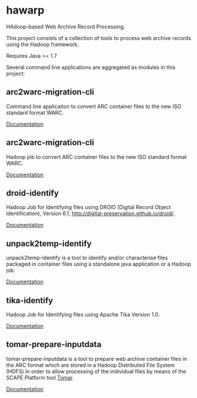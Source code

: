 hawarp
======

HAdoop-based Web Archive Record Processing.

This project consists of a collection of tools to process web archive records
using the Hadoop framework. 

Requires Java >= 1.7

Several command line applications are aggregated as modules in this project:

arc2warc-migration-cli
----------------------

Command line applicaiton to convert ARC container files to the new ISO standard
format WARC.

[Documentation](https://github.com/openplanets/hawarp/blob/master/arc2warc-migration-cli/README.md)

arc2warc-migration-cli
----------------------

Hadoop job to convert ARC container files to the new ISO standard format WARC.

[Documentation](https://github.com/openplanets/hawarp/blob/master/arc2warc-migration-hdp/README.md)

droid-identify
--------------

Hadoop Job for Identifying files using  DROID (Digital Record Object 
Identification), Version 6.1, http://digital-preservation.github.io/droid/. 

[Documentation](https://github.com/openplanets/hawarp/blob/master/droid-identify/README.md)

unpack2temp-identify
-----------------------

unpack2temp-identify is a tool to identify and/or characterise files packaged 
in container files using a standalone java application or a Hadoop job.

[Documentation](https://github.com/openplanets/hawarp/blob/master/unpack2temp-identify/README.md)

tika-identify
-------------

Hadoop Job for Identifying files using Apache Tika Version 1.0. 

[Documentation](https://github.com/openplanets/hawarp/blob/master/tika-identify/README.md)

tomar-prepare-inputdata
-----------------------

tomar-prepare-inputdata is a tool to prepare web archive container files in the 
ARC format which are stored in a Hadoop Distributed File System (HDFS) in order 
to allow processing of the individual files by means of the SCAPE Platform tool 
[Tomar](https://github.com/openplanets/tomar).

[Documentation](https://github.com/openplanets/hawarp/blob/master/tomar-prepare-inputdata/README.md)
